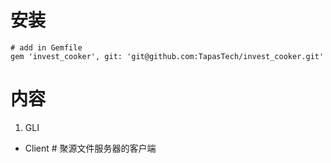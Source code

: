 # 安装
```
# add in Gemfile
gem 'invest_cooker', git: 'git@github.com:TapasTech/invest_cooker.git'
```

# 内容

1. GLI
  - Client # 聚源文件服务器的客户端

